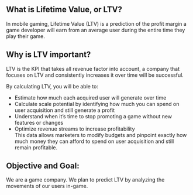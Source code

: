 ## What is Lifetime Value, or LTV?
In mobile gaming, Lifetime Value (LTV) is a prediction of the profit margin a game developer will earn from an average user during the entire time they play their game. 

## Why is LTV important?
LTV is the KPI that takes all revenue factor into account, a company that focuses on LTV and consistently increases it over time will be successful.

By calculating LTV, you will be able to: 

* Estimate how much each acquired user will generate over time
* Calculate scale potential by identifying how much you can spend on user acquisition and still generate a profit 
* Understand when it’s time to stop promoting a game without new features or changes
* Optimize revenue streams to increase profitability  
This data allows marketers to modify budgets and pinpoint exactly how much money they can afford to spend on user acquisition and still remain profitable.


## Objective and Goal:
We are a game company. We plan to predict LTV by analyzing the movements of our users in-game.







